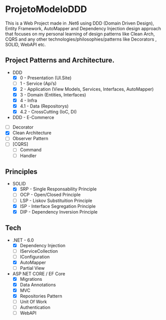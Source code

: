 # ProjetoModeloDDD

This is a Web Project made in .Net6 using DDD (Domain Driven Design), Entity Framework, AutoMapper and Dependency Injection design approach that focuses on my personal learning of design patterns like Clean Arch, CQRS and any other technologies/philosophies/patterns like Decorators , SOLID, WebAPI etc.

## Project Patterns and Architecture.
- DDD
    - [x]  0 - Presentation (UI.Site)
    - [ ]  1 - Service (Api’s)
    - [x]  2 - Application (View Models, Services, Interfaces, AutoMapper)
    - [x]  3 - Domain (Entities, Interfaces)
    - [x]  4 - Infra
    - [x]  4.1 - Data (Repositorys)
    - [x]  4.2 - CrossCutting (IoC, DI)
- DDD - E-Commerce
- [ ] Decorator 
- [x] Clean Architecture 
- [ ] Observer Pattern    
- [ ] [CQRS]
    - [ ]  Command 
    - [ ]  Handler
## Principles
- SOLID 
    - [x]  SRP - Single Responsability Principle
    - [ ]  OCP - Open/Closed Principle
    - [ ]  LSP - Liskov Substituition Principle
    - [x]  ISP - Interface Segregation Principle
    - [x]  DIP - Dependency Inversion Principle

## Tech
- .NET - 6.0 
    - [x]  Dependency Injection
    - [ ]  IServiceCollection
    - [ ]  IConfiguration
    - [x]  AutoMapper
    - [ ]  Partial View 
            
- ASP NET CORE / EF Core
    - [x]  Migrations
    - [x]  Data Annotations
    - [x]  MVC
    - [x]  Repositories Pattern
    - [ ]  Unit Of Work
    - [ ]  Authentication
    - [ ]  WebAPI 
